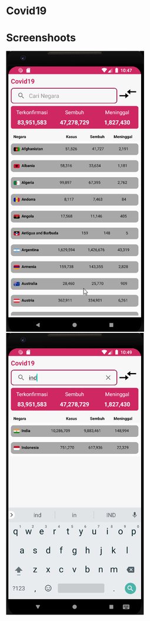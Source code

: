 # Covid19

# Screenshoots
![alt text](https://github.com/nangStywn/Covid19/blob/master/Screenshot1.png?raw=true)
![alt text](https://github.com/nangStywn/Covid19/blob/master/Screenshot2.png?raw=true)
